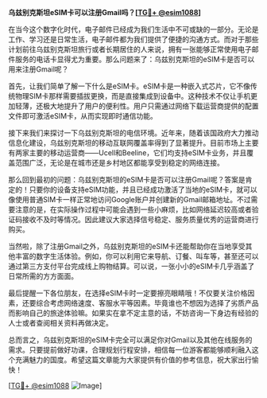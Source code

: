 **乌兹别克斯坦eSIM卡可以注册Gmail吗？[[TG💪+ @esim1088](https://t.me/s/esim1088)]**

在当今这个数字化时代，电子邮件已经成为我们生活中不可或缺的一部分。无论是工作、学习还是日常生活，电子邮件都为我们提供了便捷的沟通方式。而对于那些计划前往乌兹别克斯坦旅行或者长期居住的人来说，拥有一张能够正常使用电子邮件服务的电话卡显得尤为重要。那么问题来了：乌兹别克斯坦的eSIM卡是否可以用来注册Gmail呢？

首先，让我们简单了解一下什么是eSIM卡。eSIM卡是一种嵌入式芯片，它不像传统物理SIM卡那样需要插拔更换，而是直接集成到设备中。这种技术不仅让手机更加轻薄，还极大地提升了用户的便利性。用户只需通过网络下载运营商提供的配置文件即可激活eSIM卡，从而实现即时通信功能。

接下来我们来探讨一下乌兹别克斯坦的电信环境。近年来，随着该国政府大力推动信息化建设，乌兹别克斯坦的移动互联网覆盖率得到了显著提升。目前市场上主要有两家主要的移动运营商——Ucell和Beeline，它们均支持eSIM卡业务，并且覆盖范围广泛，无论是在城市还是乡村地区都能享受到稳定的网络连接。

那么回到最初的问题：乌兹别克斯坦的eSIM卡是否可以注册Gmail呢？答案是肯定的！只要你的设备支持eSIM功能，并且已经成功激活了当地的eSIM卡，就可以像使用普通SIM卡一样正常地访问Google账户并创建新的Gmail邮箱地址。不过需要注意的是，在实际操作过程中可能会遇到一些小麻烦，比如网络延迟较高或者验证码接收不及时等情况。因此建议大家选择信号稳定、服务质量优秀的运营商进行购买。

当然啦，除了注册Gmail之外，乌兹别克斯坦的eSIM卡还能帮助你在当地享受其他丰富的数字生活体验。例如，你可以利用它来导航、订餐、叫车等，甚至还可以通过第三方支付平台完成线上购物结算。可以说，一张小小的eSIM卡几乎涵盖了日常所需的方方面面。

最后提醒一下各位朋友，在选择eSIM卡时一定要擦亮眼睛哦！不仅要关注价格因素，还要综合考虑网络速度、客服水平等因素。毕竟谁也不想因为选择了劣质产品而影响自己的旅途体验嘛。如果实在拿不定主意的话，不妨咨询一下身边有经验的人士或者查阅相关资料再做决定。

总而言之，乌兹别克斯坦的eSIM卡完全可以满足你对Gmail以及其他在线服务的需求。只要提前做好功课，合理规划行程安排，相信每一位游客都能够顺利融入这个充满魅力的国度。希望这篇文章能为大家提供有价值的参考信息，祝大家出行愉快！

[[TG💪+ @esim1088](https://t.me/s/esim1088) ![Image](https://i.postimg.cc/4NQfJmqS/Snipaste-2025-05-13-00-14-12.png)]